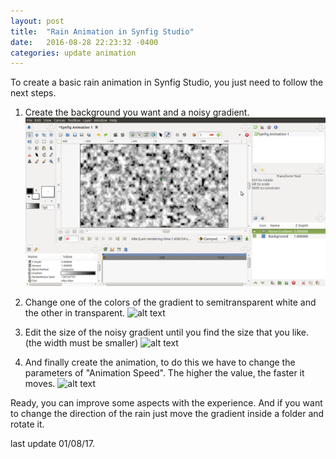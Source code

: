 ```yaml
---
layout: post
title:  "Rain Animation in Synfig Studio"
date:   2016-08-28 22:23:32 -0400
categories: update animation
---
```



To create a basic rain animation in Synfig Studio, you just need to follow the next steps.

1. Create the background you want and a noisy gradient.
![alt text](https://raw.githubusercontent.com/soopproject/soopproject.github.io/master/images/syfigstudio-basic-rain-1.png "Step 1")

2. Change one of the colors of the gradient to semitransparent white and the other in transparent.
![alt text](https://raw.githubusercontent.com/soopproject/soopproject.github.io/master/images/syfigstudio-basic-rain-2.png "Step 2")

3. Edit the size of the noisy gradient until you find the size that you like. (the width must be smaller)
![alt text](https://raw.githubusercontent.com/soopproject/soopproject.github.io/master/images/syfigstudio-basic-rain-3.gif "Step 3")

4. And finally create the animation, to do this we have to change the parameters of "Animation Speed". The higher the value, the faster it moves.
![alt text](https://raw.githubusercontent.com/soopproject/soopproject.github.io/master/images/syfigstudio-basic-rain-4.gif "Step 4")

Ready, you can improve some aspects with the experience. And if you want to change the direction of the rain just move the gradient inside a folder and rotate it.

last update 01/08/17.
